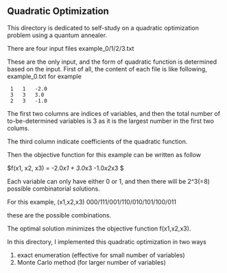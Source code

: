 ## Quadratic Optimization 

This directory is dedicated to self-study on a quadratic optimization problem using a quantum annealer. 

There are four input files 
example_0/1/2/3.txt 

These are the only input, and the form of quadratic function is determined based on the input. 
First of all, the content of each file is like following, example_0.txt for example 

     1   1   -2.0
     3   3   3.0
     2   3   -1.0

The first two columns are indices of variables, and then the total number of to-be-determined variables is 3 
as it is the largest number in the first two colums. 

The third column indicate coefficients of the quadratic function. 

Then the objective function for this example can be written as follow

$f(x1, x2, x3) = -2.0*x1 + 3.0*x3 -1.0*x2*x3 $

Each variable can only have either 0 or 1, and then there will be 2^3(=8) possible combinatorial solutions.

For this example, 
(x1,x2,x3)
000/111/001/110/010/101/100/011

these are the possible combinations. 

The optimal solution minimizes the objective function f(x1,x2,x3). 


In this directory, I implemented this quadratic optimization in two ways
1. exact enumeration (effective for small number of variables)
2. Monte Carlo method (for larger number of variables)
